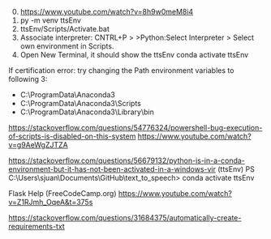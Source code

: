0. https://www.youtube.com/watch?v=8h9w0meM8i4
1. py -m venv ttsEnv
2. ttsEnv/Scripts/Activate.bat
3. Associate interpreter: CNTRL+P > >Python:Select Interpreter > Select own environment in Scripts.
4. Open New Terminal, it should show the ttsEnv
conda activate ttsEnv


If certification error: try changing the Path environment variables to following 3:
* C:\ProgramData\Anaconda3
* C:\ProgramData\Anaconda3\Scripts
* C:\ProgramData\Anaconda3\Library\bin

https://stackoverflow.com/questions/54776324/powershell-bug-execution-of-scripts-is-disabled-on-this-system
https://www.youtube.com/watch?v=g9AeWgZJTZA

https://stackoverflow.com/questions/56679132/python-is-in-a-conda-environment-but-it-has-not-been-activated-in-a-windows-vir
(ttsEnv) PS C:\Users\sjuan\Documents\GitHub\text_to_speech> 
conda activate ttsEnv

Flask Help (FreeCodeCamp.org)
https://www.youtube.com/watch?v=Z1RJmh_OqeA&t=375s


https://stackoverflow.com/questions/31684375/automatically-create-requirements-txt